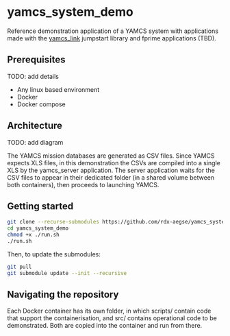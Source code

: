 # yamcs_system_demo

Reference demonstration application of a YAMCS system with applications made with the [yamcs_link](https://github.com/rdx-aegse/yamcs_link) jumpstart library and fprime applications (TBD). 

## Prerequisites
 
TODO: add details
- Any linux based environment
- Docker
- Docker compose

## Architecture

TODO: add diagram

The YAMCS mission databases are generated as CSV files. Since YAMCS expects XLS files, in this demonstration the CSVs are compiled into a single XLS by the yamcs_server application. The server application waits for the CSV files to appear in their dedicated folder (in a shared volume between both containers), then proceeds to launching YAMCS. 

## Getting started

```bash
git clone --recurse-submodules https://github.com/rdx-aegse/yamcs_system_demo
cd yamcs_system_demo
chmod +x ./run.sh
./run.sh
```

Then, to update the submodules:
```bash
git pull
git submodule update --init --recursive
```
## Navigating the repository

Each Docker container has its own folder, in which scripts/ contain code that support the containerisation, and src/ contains operational code to be demonstrated. Both are copied into the container and run from there. 